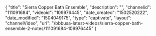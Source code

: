 {
    "title": "Sierra Copper Bath Ensemble",
    "description": "",
    "channelid": "111091684",
    "videoid": "109976445",
    "date_created": "1502520222",
    "date_modified": "1504049175",
    "type": "captivate",
    "layout": "channelVideo",
    "url": "\/bbbusa-latest-videos\/sierra-copper-bath-ensemble-2-notes\/111091684-109976445"
}